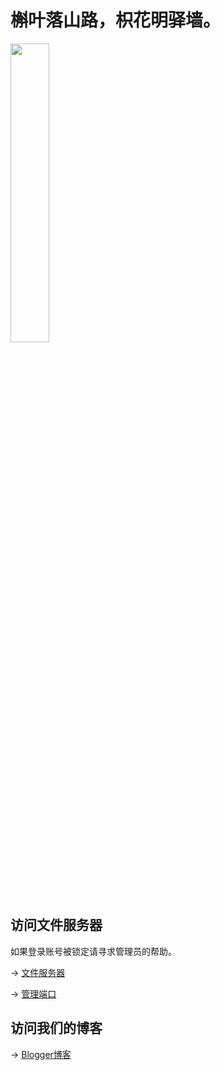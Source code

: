 # 槲叶落山路，枳花明驿墙。

<img src="https://cloud.yingyingying.xyz:500/AICLOUD1664609148/dou_original_0_2_too_young_too_simple.gif" width="35%">

## 访问文件服务器

如果登录账号被锁定请寻求管理员的帮助。

→ [文件服务器](https://cloud.yingyingying.xyz:500)

→ [管理端口](https://cloud.yingyingying.xyz:8888/cloud_settings.asp)

## 访问我们的博客

→ [Blogger博客](https://ghs.yingyingying.xyz)
